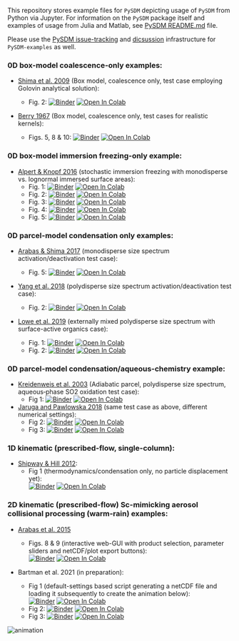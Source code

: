 This repository stores example files for `PySDM` depicting usage of `PySDM` from Python via Jupyter.
For information on the `PySDM` package itself and examples of usage from Julia and Matlab, 
see [PySDM README.md](https://github.com/atmos-cloud-sim-uj/PySDM/blob/master/README.md) file.

Please use the [PySDM issue-tracking](https://github.com/atmos-cloud-sim-uj/PySDM/issues) and [dicsussion](https://github.com/atmos-cloud-sim-uj/PySDM/discussions) infrastructure for `PySDM-examples` as well.

### 0D box-model coalescence-only examples:
- [Shima et al. 2009](http://doi.org/10.1002/qj.441) (Box model, coalescence only, test case employing Golovin analytical solution):
    - Fig. 2: 
      [![Binder](https://mybinder.org/badge_logo.svg)](https://mybinder.org/v2/gh/atmos-cloud-sim-uj/PySDM-examples.git/main?urlpath=lab/tree/PySDM_examples/Shima_et_al_2009/fig_2.ipynb)
      [![Open In Colab](https://colab.research.google.com/assets/colab-badge.svg)](https://colab.research.google.com/github/atmos-cloud-sim-uj/PySDM-examples/blob/main/PySDM_examples/Shima_et_al_2009/fig_2.ipynb)    
  
- [Berry 1967](https://doi.org/10.1175/1520-0469(1967)024<0688:CDGBC>2.0.CO;2) (Box model, coalescence only, test cases for realistic kernels):
    - Figs. 5, 8 & 10: 
     [![Binder](https://mybinder.org/badge_logo.svg)](https://mybinder.org/v2/gh/atmos-cloud-sim-uj/PySDM-examples.git/main?urlpath=lab/tree/PySDM_examples/Berry_1967/figs_5_8_10.ipynb)
     [![Open In Colab](https://colab.research.google.com/assets/colab-badge.svg)](https://colab.research.google.com/github/atmos-cloud-sim-uj/PySDM-examples/blob/main/PySDM_examples/Berry_1967/figs_5_8_10.ipynb)
  
### 0D box-model immersion freezing-only example:
- [Alpert & Knopf 2016](https://doi.org/10.5194/acp-16-2083-2016) (stochastic immersion freezing with monodisperse vs. lognormal immersed surface areas):
  - Fig. 1: 
      [![Binder](https://mybinder.org/badge_logo.svg)](https://mybinder.org/v2/gh/atmos-cloud-sim-uj/PySDM-examples.git/main?urlpath=lab/tree/PySDM_examples/Alpert_and_Knopf_2016/fig_1.ipynb)
      [![Open In Colab](https://colab.research.google.com/assets/colab-badge.svg)](https://colab.research.google.com/github/atmos-cloud-sim-uj/PySDM-examples/blob/main/PySDM_examples/Alpert_and_Knopf_2016/fig_1.ipynb)    
  - Fig. 2: 
      [![Binder](https://mybinder.org/badge_logo.svg)](https://mybinder.org/v2/gh/atmos-cloud-sim-uj/PySDM-examples.git/main?urlpath=lab/tree/PySDM_examples/Alpert_and_Knopf_2016/fig_2.ipynb)
      [![Open In Colab](https://colab.research.google.com/assets/colab-badge.svg)](https://colab.research.google.com/github/atmos-cloud-sim-uj/PySDM-examples/blob/main/PySDM_examples/Alpert_and_Knopf_2016/fig_2.ipynb)    
  - Fig. 3: 
      [![Binder](https://mybinder.org/badge_logo.svg)](https://mybinder.org/v2/gh/atmos-cloud-sim-uj/PySDM-examples.git/main?urlpath=lab/tree/PySDM_examples/Alpert_and_Knopf_2016/fig_3.ipynb)
      [![Open In Colab](https://colab.research.google.com/assets/colab-badge.svg)](https://colab.research.google.com/github/atmos-cloud-sim-uj/PySDM-examples/blob/main/PySDM_examples/Alpert_and_Knopf_2016/fig_3.ipynb)    
  - Fig. 4: 
      [![Binder](https://mybinder.org/badge_logo.svg)](https://mybinder.org/v2/gh/atmos-cloud-sim-uj/PySDM-examples.git/main?urlpath=lab/tree/PySDM_examples/Alpert_and_Knopf_2016/fig_4.ipynb)
      [![Open In Colab](https://colab.research.google.com/assets/colab-badge.svg)](https://colab.research.google.com/github/atmos-cloud-sim-uj/PySDM-examples/blob/main/PySDM_examples/Alpert_and_Knopf_2016/fig_4.ipynb)    
  - Fig. 5: 
      [![Binder](https://mybinder.org/badge_logo.svg)](https://mybinder.org/v2/gh/atmos-cloud-sim-uj/PySDM-examples.git/main?urlpath=lab/tree/PySDM_examples/Alpert_and_Knopf_2016/fig_5.ipynb)
      [![Open In Colab](https://colab.research.google.com/assets/colab-badge.svg)](https://colab.research.google.com/github/atmos-cloud-sim-uj/PySDM-examples/blob/main/PySDM_examples/Alpert_and_Knopf_2016/fig_5.ipynb)    
  
### 0D parcel-model condensation only examples:
- [Arabas & Shima 2017](http://dx.doi.org/10.5194/npg-24-535-2017) (monodisperse size spectrum activation/deactivation test case):
  - Fig. 5:
    [![Binder](https://mybinder.org/badge_logo.svg)](https://mybinder.org/v2/gh/atmos-cloud-sim-uj/PySDM-examples.git/main?urlpath=lab/tree/PySDM_examples/Arabas_and_Shima_2017/fig_5.ipynb)
    [![Open In Colab](https://colab.research.google.com/assets/colab-badge.svg)](https://colab.research.google.com/github/atmos-cloud-sim-uj/PySDM-examples/blob/main/PySDM_examples/Arabas_and_Shima_2017/fig_5.ipynb)    
  
- [Yang et al. 2018](https://doi.org/10.5194/acp-18-7313-2018) (polydisperse size spectrum activation/deactivation test case):
  - Fig. 2:
    [![Binder](https://mybinder.org/badge_logo.svg)](https://mybinder.org/v2/gh/atmos-cloud-sim-uj/PySDM-examples.git/main?urlpath=lab/tree/PySDM_examples/Yang_et_al_2018/fig_2.ipynb)
    [![Open In Colab](https://colab.research.google.com/assets/colab-badge.svg)](https://colab.research.google.com/github/atmos-cloud-sim-uj/PySDM-examples/blob/main/PySDM_examples/Yang_et_al_2018/fig_2.ipynb)

- [Lowe et al. 2019](https://doi.org/10.1038/s41467-019-12982-0) (externally mixed polydisperse size spectrum with surface-active organics case):
  - Fig. 1: 
    [![Binder](https://mybinder.org/badge_logo.svg)](https://mybinder.org/v2/gh/atmos-cloud-sim-uj/PySDM-examples.git/main?urlpath=lab/tree/PySDM_examples/Lowe_et_al_2019/fig_1.ipynb)
    [![Open In Colab](https://colab.research.google.com/assets/colab-badge.svg)](https://colab.research.google.com/github/atmos-cloud-sim-uj/PySDM-examples/blob/main/PySDM_examples/Lowe_et_al_2019/fig_1.ipynb)
  - Fig. 2:
    [![Binder](https://mybinder.org/badge_logo.svg)](https://mybinder.org/v2/gh/atmos-cloud-sim-uj/PySDM-examples.git/main?urlpath=lab/tree/PySDM_examples/Lowe_et_al_2019/fig_2.ipynb)
    [![Open In Colab](https://colab.research.google.com/assets/colab-badge.svg)](https://colab.research.google.com/github/atmos-cloud-sim-uj/PySDM-examples/blob/main/PySDM_examples/Lowe_et_al_2019/fig_2.ipynb)

### 0D parcel-model condensation/aqueous-chemistry example:
- [Kreidenweis et al. 2003](https://doi.org/10.1029/2002JD002697) (Adiabatic parcel, polydisperse size spectrum, aqueous‐phase SO2 oxidation test case):
  - Fig 1:
    [![Binder](https://mybinder.org/badge_logo.svg)](https://mybinder.org/v2/gh/atmos-cloud-sim-uj/PySDM-examples.git/main?urlpath=lab/tree/PySDM_examples/Kreidenweis_et_al_2003/fig_1.ipynb)
    [![Open In Colab](https://colab.research.google.com/assets/colab-badge.svg)](https://colab.research.google.com/github/atmos-cloud-sim-uj/PySDM-examples/blob/main/PySDM_examples/Kreidenweis_et_al_2003/fig_1.ipynb)
- [Jaruga and Pawlowska 2018](https://doi.org/10.5194/gmd-11-3623-2018) (same test case as above, different numerical settings):
  - Fig 2:
    [![Binder](https://mybinder.org/badge_logo.svg)](https://mybinder.org/v2/gh/atmos-cloud-sim-uj/PySDM-examples.git/main?urlpath=lab/tree/PySDM_examples/Jaruga_and_Pawlowska_2018/fig_2.ipynb)
    [![Open In Colab](https://colab.research.google.com/assets/colab-badge.svg)](https://colab.research.google.com/github/atmos-cloud-sim-uj/PySDM-examples/blob/main/PySDM_examples/Jaruga_and_Pawlowska_2018/fig_2.ipynb)    
  - Fig 3:
    [![Binder](https://mybinder.org/badge_logo.svg)](https://mybinder.org/v2/gh/atmos-cloud-sim-uj/PySDM-examples.git/main?urlpath=lab/tree/PySDM_examples/Jaruga_and_Pawlowska_2018/fig_3.ipynb)
    [![Open In Colab](https://colab.research.google.com/assets/colab-badge.svg)](https://colab.research.google.com/github/atmos-cloud-sim-uj/PySDM-examples/blob/main/PySDM_examples/Jaruga_and_Pawlowska_2018/fig_3.ipynb)    

### 1D kinematic (prescribed-flow, single-column):  
- [Shipway & Hill 2012](https://doi.org/10.1002/qj.1913):
  - Fig 1 (thermodynamics/condensation only, no particle displacement yet):   
    [![Binder](https://mybinder.org/badge_logo.svg)](https://mybinder.org/v2/gh/atmos-cloud-sim-uj/PySDM-examples.git/main?urlpath=lab/tree/PySDM_examples/Shipway_and_Hill_2012/fig_1.ipynb)
    [![Open In Colab](https://colab.research.google.com/assets/colab-badge.svg)](https://colab.research.google.com/github/atmos-cloud-sim-uj/PySDM-examples/blob/main/PySDM_examples/Shipway_and_Hill_2012/fig_1.ipynb)

### 2D kinematic (prescribed-flow) Sc-mimicking aerosol collisional processing (warm-rain) examples:
- [Arabas et al. 2015](https://doi.org/10.5194/gmd-8-1677-2015) 
  - Figs. 8 & 9 (interactive web-GUI with product selection, parameter sliders and netCDF/plot export buttons):    
    [![Binder](https://mybinder.org/badge_logo.svg)](https://mybinder.org/v2/gh/atmos-cloud-sim-uj/PySDM-examples.git/main?urlpath=lab/tree/PySDM_examples/Arabas_et_al_2015/demo.ipynb)
    [![Open In Colab](https://colab.research.google.com/assets/colab-badge.svg)](https://colab.research.google.com/github/atmos-cloud-sim-uj/PySDM-examples/blob/main/PySDM_examples/Arabas_et_al_2015/demo.ipynb)       
  
- Bartman et al. 2021 (in preparation):
  - Fig 1 (default-settings based script generating a netCDF file and loading it subsequently to create the animation below):    
    [![Binder](https://mybinder.org/badge_logo.svg)](https://mybinder.org/v2/gh/atmos-cloud-sim-uj/PySDM-examples.git/main?urlpath=lab/tree/PySDM_examples/Bartman_et_al_2021/demo.ipynb)
    [![Open In Colab](https://colab.research.google.com/assets/colab-badge.svg)](https://colab.research.google.com/github/atmos-cloud-sim-uj/PySDM-examples/blob/main/PySDM_examples/Bartman_et_al_2021/demo.ipynb)       
  - Fig 2:
    [![Binder](https://mybinder.org/badge_logo.svg)](https://mybinder.org/v2/gh/atmos-cloud-sim-uj/PySDM-examples.git/main?urlpath=lab/tree/PySDM_examples/Bartman_et_al_2021/demo_fig2.ipynb)
    [![Open In Colab](https://colab.research.google.com/assets/colab-badge.svg)](https://colab.research.google.com/github/atmos-cloud-sim-uj/PySDM-examples/blob/main/PySDM_examples/Bartman_et_al_2021/demo_fig2.ipynb)
  - Fig 3:
    [![Binder](https://mybinder.org/badge_logo.svg)](https://mybinder.org/v2/gh/atmos-cloud-sim-uj/PySDM-examples.git/main?urlpath=lab/tree/PySDM_examples/Bartman_et_al_2021/demo_fig3.ipynb)
    [![Open In Colab](https://colab.research.google.com/assets/colab-badge.svg)](https://colab.research.google.com/github/atmos-cloud-sim-uj/PySDM-examples/blob/main/PySDM_examples/Bartman_et_al_2021/demo_fig3.ipynb)       
  
![animation](https://github.com/atmos-cloud-sim-uj/PySDM/wiki/files/kinematic_2D_example.gif)
